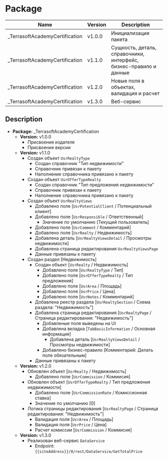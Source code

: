 # Package

Name|Version|Description
---|---|---
_TerrasoftAcademyCertification|v1.0.0|Инициализация пакета
_TerrasoftAcademyCertification|v1.1.0|Сущность, деталь, справочники, интерфейс, бизнес-правило и данные
_TerrasoftAcademyCertification|v1.2.0|Новые поля в объектах, валидация и расчет
_TerrasoftAcademyCertification|v1.3.0|Веб-сервис

## Description

* **Package:** _TerrasoftAcademyCertification
  * **Version:** v1.0.0
    * Присвоение издателя
    * Присвоение версии
  * **Version:** v1.1.0
    * Создан объект `UsrRealtyType`
      * Создан справочник "Тип недвижимости"
      * Справочник привязан к пакету
      * Наполнение справочника привязано к пакету
    * Создан объект `UsrOfferTypeRealty`
      * Создан справочник "Тип предложения недвижимости"
      * Справочник привязан к пакету
      * Наполнение справочника привязано к пакету
    * Создан объект `UsrRealtyViews`
      * Добавлено поле [`UsrPotentialClient` / Потенциальный клиент]
      * Добавлено поле [`UsrResponsible` / Ответственный]
        * Значение по умолчанию [Текущий пользователь]
      * Добавлено поле [`UsrComment` / Комментарий]
      * Добавлено поле [`UsrRealty` / Недвижимость]
      * Добавлена деталь [`UsrRealtyViewsDetail` / Просмотры недвижимости]
      * Добавлена страница редактирования `UsrRealtyViewsPage`
      * Данные привязаны к пакету
    * Создан раздел [Недвижимость]
      * Создан объект [`UsrRealty` / Недвижимость]
        * Добавлено поле [`UsrRealtyType` / Тип]
        * Добавлено поле [`UsrOfferTypeRealty` / Тип предложения]
        * Добавлено поле [`UsrArea` / Площадь]
        * Добавлено поле [`UsrPrice` / Цена]
        * Добавлено поле [`UsrNotes` / Комментарий]
      * Добавлена реестр раздела [`UsrRealtySection` / Схема раздела: "Недвижимость"]
      * Добавлена страница редактирования [`UsrRealtyPage` / Страница редактирования: "Недвижимость"]
        * Добавленые поля выведены на UI
        * Добавлена вкладка [`TabBasicInformation` / Основная информация]
          * Добавлена деталь [`UsrRealtyViewsDetail` / Просмотры недвижимости]
        * Добавлено бизнес-правило [Комментарий: Делать поле обязательным]
      * Данные привязаны к пакету
  * **Version:** v1.2.0
    * Обновлен объект [`UsrRealty` / Недвижимость]
      * Добавлено поле [`UsrCommission` / Коммисия]
    * Обновлен объект [`UsrOfferTypeRealty` / Тип предложения недвижимости]
      * Добавлено поле [`UsrCommissionRate` / Комиссионная ставка]
      * Значение по умолчанию [0]
    * Логика страницы редактирования [`UsrRealtyPage` / Страница редактирования: "Недвижимость"]
      * Валидация поля [`UsrArea` / Площадь]
      * Валидация поля [`UsrPrice` / Цена]
      * Расчет комиссии [`UsrCommission` / Коммисия]
  * **Version:** v1.3.0
    * Реализован веб-сервис `DataService`
      * Endpoint: `{{siteAddress}}/0/rest/DataService/GetTotalPrice`
